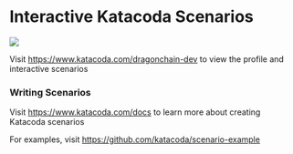 # Interactive Katacoda Scenarios

[![](http://shields.katacoda.com/katacoda/dragonchain-dev/count.svg)](https://www.katacoda.com/dragonchain-dev "Get your profile on Katacoda.com")

Visit https://www.katacoda.com/dragonchain-dev to view the profile and interactive scenarios

### Writing Scenarios
Visit https://www.katacoda.com/docs to learn more about creating Katacoda scenarios

For examples, visit https://github.com/katacoda/scenario-example
